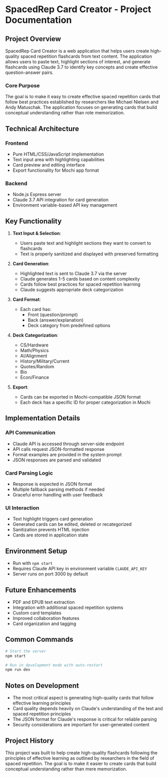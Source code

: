# SpacedRep Card Creator - Project Documentation

## Project Overview

SpacedRep Card Creator is a web application that helps users create high-quality spaced repetition flashcards from text content. The application allows users to paste text, highlight sections of interest, and generate flashcards using Claude 3.7 to identify key concepts and create effective question-answer pairs.

### Core Purpose

The goal is to make it easy to create effective spaced repetition cards that follow best practices established by researchers like Michael Nielsen and Andy Matuschak. The application focuses on generating cards that build conceptual understanding rather than rote memorization.

## Technical Architecture

### Frontend
- Pure HTML/CSS/JavaScript implementation
- Text input area with highlighting capabilities
- Card preview and editing interface
- Export functionality for Mochi app format

### Backend
- Node.js Express server
- Claude 3.7 API integration for card generation
- Environment variable-based API key management

## Key Functionality

1. **Text Input & Selection**: 
   - Users paste text and highlight sections they want to convert to flashcards
   - Text is properly sanitized and displayed with preserved formatting

2. **Card Generation**:
   - Highlighted text is sent to Claude 3.7 via the server
   - Claude generates 1-5 cards based on content complexity
   - Cards follow best practices for spaced repetition learning
   - Claude suggests appropriate deck categorization

3. **Card Format**:
   - Each card has:
     - Front (question/prompt)
     - Back (answer/explanation)
     - Deck category from predefined options

4. **Deck Categorization**:
   - CS/Hardware
   - Math/Physics
   - AI/Alignment
   - History/Military/Current
   - Quotes/Random
   - Bio
   - Econ/Finance

5. **Export**:
   - Cards can be exported in Mochi-compatible JSON format
   - Each deck has a specific ID for proper categorization in Mochi

## Implementation Details

### API Communication

- Claude API is accessed through server-side endpoint
- API calls request JSON-formatted response
- Format examples are provided in the system prompt
- JSON responses are parsed and validated

### Card Parsing Logic

- Response is expected in JSON format
- Multiple fallback parsing methods if needed
- Graceful error handling with user feedback

### UI Interaction

- Text highlight triggers card generation
- Generated cards can be edited, deleted or recategorized
- Sanitization prevents HTML injection
- Cards are stored in application state

## Environment Setup

- Run with `npm start`
- Requires Claude API key in environment variable `CLAUDE_API_KEY`
- Server runs on port 3000 by default

## Future Enhancements

- PDF and EPUB text extraction
- Integration with additional spaced repetition systems
- Custom card templates
- Improved collaboration features
- Card organization and tagging

## Common Commands

```bash
# Start the server
npm start

# Run in development mode with auto-restart
npm run dev
```

## Notes on Development

- The most critical aspect is generating high-quality cards that follow effective learning principles
- Card quality depends heavily on Claude's understanding of the text and spaced repetition principles
- The JSON format for Claude's response is critical for reliable parsing
- Security considerations are important for user-generated content

## Project History

This project was built to help create high-quality flashcards following the principles of effective learning as outlined by researchers in the field of spaced repetition. The goal is to make it easier to create cards that build conceptual understanding rather than mere memorization.